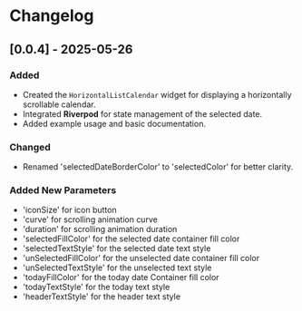 # Changelog

## [0.0.4] - 2025-05-26

### Added
- Created the `HorizontalListCalendar` widget for displaying a horizontally scrollable calendar.
- Integrated **Riverpod** for state management of the selected date.
- Added example usage and basic documentation.

### Changed
- Renamed 'selectedDateBorderColor' to 'selectedColor' for better clarity.

### Added New Parameters
- 'iconSize' for icon button
- 'curve' for scrolling animation curve
- 'duration' for scrolling animation duration
- 'selectedFillColor' for the selected date container fill color
- 'selectedTextStyle' for the selected date text style
- 'unSelectedFillColor' for the unselected date container fill color
- 'unSelectedTextStyle' for the unselected text style
- 'todayFillColor' for the today date Container fill color
- 'todayTextStyle' for the today text style
- 'headerTextStyle' for the header text style

